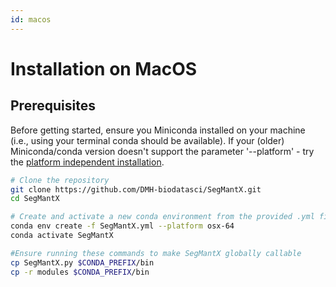```yaml
---
id: macos
---
```


# Installation on MacOS

## Prerequisites
Before getting started, ensure you Miniconda installed on your machine (i.e., using your terminal conda should be available).
If your (older) Miniconda/conda version doesn't support the parameter '--platform' - try the [platform independent installation](https://dmh-biodatasci.github.io/SegMantX/installation/independent.html).

```bash
# Clone the repository
git clone https://github.com/DMH-biodatasci/SegMantX.git
cd SegMantX

# Create and activate a new conda environment from the provided .yml file
conda env create -f SegMantX.yml --platform osx-64 
conda activate SegMantX

#Ensure running these commands to make SegMantX globally callable
cp SegMantX.py $CONDA_PREFIX/bin
cp -r modules $CONDA_PREFIX/bin
```
